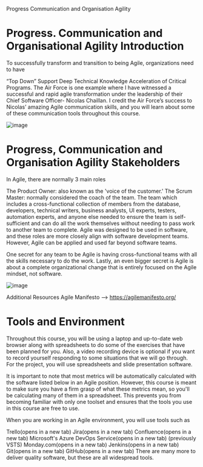 Progress Communication and Organisation Agility

# Progress. Communication and Organisational Agility Introduction

To successfully transform and transition to being Agile, organizations need to have

“Top Down” Support
Deep Technical Knowledge
Acceleration of Critical Programs.
The Air Force is one example where I have witnessed a successful and rapid agile transformation under the leadership of their Chief Software Officer- Nicolas Chaillan.
I credit the Air Force’s success to Nicolas’ amazing Agile communication skills, and you will learn about some of these communication tools throughout this course.


![image](https://github.com/shaikat010/Udacity-Agile-Software-Developer-Nanodegree/assets/68814937/cdb78e55-734d-4663-9f26-509576031ef7)

# Progress, Communication and Organisation Agility Stakeholders 

In Agile, there are normally 3 main roles

The Product Owner: also known as the 'voice of the customer.'
The Scrum Master: normally considered the coach of the team.
The team which includes a cross-functional collection of members from the database, developers, technical writers, business analysts, UI experts, testers, automation experts, and anyone else needed to ensure the team is self-sufficient and can do all the work themselves without needing to pass work to another team to complete.
Agile was designed to be used in software, and these roles are more closely align with software development teams. However, Agile can be applied and used far beyond software teams.

One secret for any team to be Agile is having cross-functional teams with all the skills necessary to do the work. Lastly, an even bigger secret is Agile is about a complete organizational change that is entirely focused on the Agile mindset, not software.

![image](https://github.com/shaikat010/Udacity-Agile-Software-Developer-Nanodegree/assets/68814937/2ea21634-0556-4303-b293-487414b9d667)

Additional Resources
Agile Manifesto --> https://agilemanifesto.org/

# Tools and Environment 

Throughout this course, you will be using a laptop and up-to-date web browser along with spreadsheets to do some of the exercises that have been planned for you. Also, a video recording device is optional if you want to record yourself responding to some situations that we will go through. For the project, you will use spreadsheets and slide presentation software.

It is important to note that most metrics will be automatically calculated with the software listed below in an Agile position. However, this course is meant to make sure you have a firm grasp of what these metrics mean, so you'll be calculating many of them in a spreadsheet. This prevents you from becoming familiar with only one toolset and ensures that the tools you use in this course are free to use.

When you are working in an Agile environment, you will use tools such as

Trello(opens in a new tab)
Jira(opens in a new tab)
Confluence(opens in a new tab)
Microsoft's Azure DevOps Service(opens in a new tab) (previously VSTS)
Monday.com(opens in a new tab)
Jenkins(opens in a new tab)
Git(opens in a new tab)
GitHub(opens in a new tab)
There are many more to deliver quality software, but these are all widespread tools.



